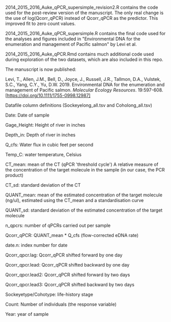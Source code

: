 2014_2015_2016_Auke_qPCR_supersimple_revision2.R contains the code used for the post-review version of the manuscript. The only real change is the use of log(Qcorr_qPCR) instead of Qcorr_qPCR as the predictor. This improved fit to zero count values.

2014_2015_2016_Auke_qPCR_supersimple.R contains the final code used for the analyses and figures included in "Environmental DNA for the enumeration and management of Pacific salmon" by Levi et al.

2014_2015_2016_Auke_qPCR.Rmd contains much additional code used during exploration of the two datasets, which are also included in this repo.

The manuscript is now published:

Levi, T., Allen, J.M., Bell, D., Joyce, J., Russell, J.R., Tallmon, D.A., Vulstek, S.C., Yang, C.Y., Yu, D.W. 2019. Environmental DNA for the enumeration and management of Pacific salmon. *Molecular Ecology Resources*. 19:597-608. [https://doi.org/10.1111/1755-0998.12987]


Datafile column definitions (Sockeyelong_all.tsv and Coholong_all.tsv)

Date:  Date of sample

Gage_Height:  Height of river in inches

Depth_in:  Depth of river in inches

Q_cfs:  Water flux in cubic feet per second

Temp_C:  water temperature, Celsius

CT_mean:  mean of the CT (qPCR 'threshold cycle')  A relative measure of the concentration of the target molecule in the sample (in our case, the PCR product)

CT_sd:  standard deviation of the CT

QUANT_mean:  mean of the estimated concentration of the target molecule (ng/ul), estimated using the CT_mean and a standardisation curve

QUANT_sd:  standard deviation of the estimated concentration of the target molecule

n_qpcrs:  number of qPCRs carried out per sample

Qcorr_qPCR:  QUANT_mean * Q_cfs (flow-corrected eDNA rate)

date.n:  index number for date

Qcorr_qpcr.lag:  Qcorr_qPCR shifted forward by one day

Qcorr_qpcr.lead:  Qcorr_qPCR shifted backward by one day

Qcorr_qpcr.lead2:  Qcorr_qPCR shifted forward by two days

Qcorr_qpcr.lead3:  Qcorr_qPCR shifted backward by two days

Sockeyetype/Cohotype:  life-history stage

Count:  Number of individuals (the response variable)

Year:  year of sample

